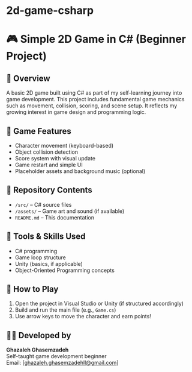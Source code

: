 # 2d-game-csharp
# 🎮 Simple 2D Game in C# (Beginner Project)

## 📌 Overview
A basic 2D game built using C# as part of my self-learning journey into game development. This project includes fundamental game mechanics such as movement, collision, scoring, and scene setup. It reflects my growing interest in game design and programming logic.

## 🎯 Game Features
- Character movement (keyboard-based)
- Object collision detection
- Score system with visual update
- Game restart and simple UI
- Placeholder assets and background music (optional)

## 📁 Repository Contents
- `/src/` – C# source files
- `/assets/` – Game art and sound (if available)
- `README.md` – This documentation

## 🧠 Tools & Skills Used
- C# programming
- Game loop structure
- Unity (basics, if applicable)
- Object-Oriented Programming concepts

## 🚀 How to Play
1. Open the project in Visual Studio or Unity (if structured accordingly)
2. Build and run the main file (e.g., `Game.cs`)
3. Use arrow keys to move the character and earn points!

## 👩‍💻 Developed by
**Ghazaleh Ghasemzadeh**  
Self-taught game development beginner  
Email: [ghazaleh.ghasemzadehll@gmail.com]
